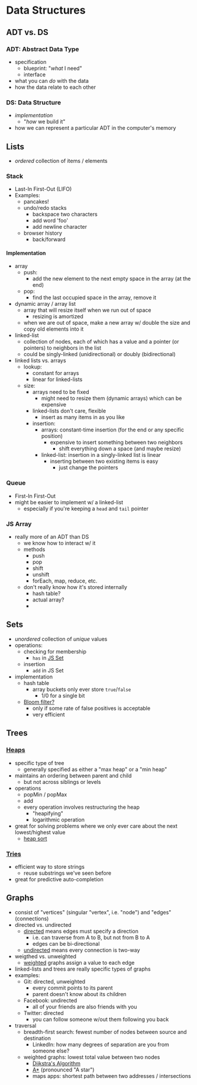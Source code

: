 # Data Structures

## ADT vs. DS

### ADT: Abstract Data Type
- specification
  - blueprint: "_what_ I need"
  - interface
- what you can _do_ with the data
- how the data relate to each other

### DS: Data Structure
- *implementation*
  - "_how_ we build it"
- how we can represent a particular ADT in the computer's memory

## Lists
- _ordered_ collection of items / elements

### Stack
- Last-In First-Out (LIFO)
- Examples:
  - pancakes!
  - undo/redo stacks
    - backspace two characters
    - add word 'foo'
    - add newline character
  - browser history
    - back/forward
#### Implementation
- array
  - push:
    - add the new element to the next empty space in the array (at the end)
  - pop:
    - find the last occupied space in the array, remove it
- dynamic array / array list
  - array that will resize itself when we run out of space
    - resizing is amortized
  - when we are out of space, make a new array w/ double the size and copy old elements into it
- linked-list
  - collection of nodes, each of which has a value and a pointer (or pointers) to neighbors in the list
  - could be singly-linked (unidirectional) or doubly (bidirectional)
- linked lists vs. arrays
  - lookup:
    - constant for arrays
    - linear for linked-lists
  - size:
    - arrays need to be fixed
      - might need to resize them (dynamic arrays) which can be expensive
    - linked-lists don't care, flexible
      - insert as many items in as you like
    - insertion:
      - arrays: constant-time insertion (for the end or any specific position)
        - expensive to insert something between two neighbors
          - shift everything down a space (and maybe resize)
      - linked-list: insertion in a singly-linked list is linear
        - inserting between two existing items is easy
          - just change the pointers
### Queue
- First-In First-Out
- might be easier to implement w/ a linked-list
  - especially if you're keeping a `head` and `tail` pointer

### JS Array
- really more of an ADT than DS
  - we know how to interact w/ it
  - methods
    - push
    - pop
    - shift
    - unshift
    - forEach, map, reduce, etc.
  - don't really know how it's stored internally
    - hash table?
    - actual array?
    - 

## Sets
- _unordered_ collection of _unique_ values
- operations:
  - checking for membership
    - `has` in [JS Set](https://developer.mozilla.org/en-US/docs/Web/JavaScript/Reference/Global_Objects/Set)
  - insertion
    - `add` in JS Set
- implementation
  - hash table
    - array buckets only ever store `true`/`false`
      - 1/0 for a single bit
  - [Bloom filter?](https://en.wikipedia.org/wiki/Bloom_filter)
    - only if some rate of false positives is acceptable
    - very efficient

## Trees

### [Heaps](https://en.wikipedia.org/wiki/Heap_(data_structure))
- specific type of tree
  - generally specified as either a "max heap" or a "min heap"
- maintains an ordering between parent and child
  - but not across siblings or levels
- operations
  - popMin / popMax
  - add
  - every operation involves restructuring the heap
    - "heapifying"
    - logarithmic operation
- great for solving problems where we only ever care about the next lowest/highest value
  - [heap sort](https://en.wikipedia.org/wiki/Heapsort)

### [Tries](http://homes.soic.indiana.edu/classes/fall2016/csci/h343-yye/img/alphabettrie.png)
- efficient way to store strings
  - reuse substrings we've seen before
- great for predictive auto-completion

## Graphs
- consist of "vertices" (singular "vertex", i.e. "node") and "edges" (connections)
- directed vs. undirected
  - [directed](https://upload.wikimedia.org/wikipedia/commons/4/4b/Directed_acyclic_graph.svg) means edges must specify a direction
    - i.e. can traverse from A to B, but not from B to A
    - edges can be bi-directional
  - [undirected](https://qph.fs.quoracdn.net/main-qimg-da364413929fb5ec1185c523b29060d7) means every connection is two-way
- weigthed vs. unweighted
  - [weighted](https://i.stack.imgur.com/VW9yr.png) graphs assign a value to each edge
- linked-lists and trees are really specific types of graphs
- examples:
  - Git: directed, unweighted
    - every commit points to its parent
    - parent doesn't know about its children
  - Facebook: undirected
    - all of your friends are also friends with you
  - Twitter: directed
    - you can follow someone w/out them following you back
- traversal
  - breadth-first search: fewest number of nodes between source and destination
    - LinkedIn: how many degrees of separation are you from someone else?
  - weighted graphs: lowest total value between two nodes
    - [Dijkstra's Algorithm](https://en.wikipedia.org/wiki/Dijkstra%27s_algorithm)
    - [A*](https://en.wikipedia.org/wiki/A*_search_algorithm) (pronounced "A star")
    - maps apps: shortest path between two addresses / intersections